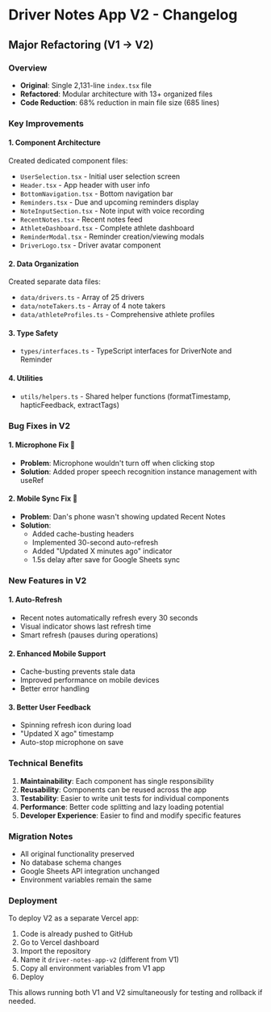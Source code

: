 # Driver Notes App V2 - Changelog

## Major Refactoring (V1 → V2)

### Overview
- **Original**: Single 2,131-line `index.tsx` file
- **Refactored**: Modular architecture with 13+ organized files
- **Code Reduction**: 68% reduction in main file size (685 lines)

### Key Improvements

#### 1. **Component Architecture**
Created dedicated component files:
- `UserSelection.tsx` - Initial user selection screen
- `Header.tsx` - App header with user info
- `BottomNavigation.tsx` - Bottom navigation bar
- `Reminders.tsx` - Due and upcoming reminders display
- `NoteInputSection.tsx` - Note input with voice recording
- `RecentNotes.tsx` - Recent notes feed
- `AthleteDashboard.tsx` - Complete athlete dashboard
- `ReminderModal.tsx` - Reminder creation/viewing modals
- `DriverLogo.tsx` - Driver avatar component

#### 2. **Data Organization**
Created separate data files:
- `data/drivers.ts` - Array of 25 drivers
- `data/noteTakers.ts` - Array of 4 note takers
- `data/athleteProfiles.ts` - Comprehensive athlete profiles

#### 3. **Type Safety**
- `types/interfaces.ts` - TypeScript interfaces for DriverNote and Reminder

#### 4. **Utilities**
- `utils/helpers.ts` - Shared helper functions (formatTimestamp, hapticFeedback, extractTags)

### Bug Fixes in V2

#### 1. **Microphone Fix** 🎤
- **Problem**: Microphone wouldn't turn off when clicking stop
- **Solution**: Added proper speech recognition instance management with useRef

#### 2. **Mobile Sync Fix** 📱
- **Problem**: Dan's phone wasn't showing updated Recent Notes
- **Solution**: 
  - Added cache-busting headers
  - Implemented 30-second auto-refresh
  - Added "Updated X minutes ago" indicator
  - 1.5s delay after save for Google Sheets sync

### New Features in V2

#### 1. **Auto-Refresh**
- Recent notes automatically refresh every 30 seconds
- Visual indicator shows last refresh time
- Smart refresh (pauses during operations)

#### 2. **Enhanced Mobile Support**
- Cache-busting prevents stale data
- Improved performance on mobile devices
- Better error handling

#### 3. **Better User Feedback**
- Spinning refresh icon during load
- "Updated X ago" timestamp
- Auto-stop microphone on save

### Technical Benefits

1. **Maintainability**: Each component has single responsibility
2. **Reusability**: Components can be reused across the app
3. **Testability**: Easier to write unit tests for individual components
4. **Performance**: Better code splitting and lazy loading potential
5. **Developer Experience**: Easier to find and modify specific features

### Migration Notes

- All original functionality preserved
- No database schema changes
- Google Sheets API integration unchanged
- Environment variables remain the same

### Deployment

To deploy V2 as a separate Vercel app:
1. Code is already pushed to GitHub
2. Go to Vercel dashboard
3. Import the repository
4. Name it `driver-notes-app-v2` (different from V1)
5. Copy all environment variables from V1 app
6. Deploy

This allows running both V1 and V2 simultaneously for testing and rollback if needed. 